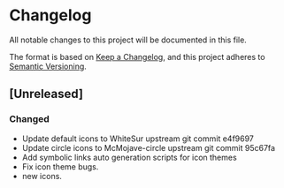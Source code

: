 # Changelog
All notable changes to this project will be documented in this file.

The format is based on [Keep a Changelog](https://keepachangelog.com/en/1.0.0/),
and this project adheres to [Semantic Versioning](https://semver.org/spec/v2.0.0.html).

## [Unreleased]
### Changed
- Update default icons to WhiteSur upstream git commit e4f9697
- Update circle icons to McMojave-circle upstream git commit 95c67fa
- Add symbolic links auto generation scripts for icon themes
- Fix icon theme bugs.
- new icons.
 
